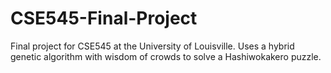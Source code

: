 # CSE545-Final-Project
Final project for CSE545 at the University of Louisville. Uses a hybrid genetic algorithm with wisdom of crowds to solve a Hashiwokakero puzzle.

